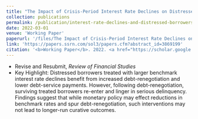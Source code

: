 ```yaml
---
title: "The Impact of Crisis-Period Interest Rate Declines on Distressed Borrowers"
collection: publications
permalink: /publication/interest-rate-declines-and-distressed-borrowers
date: 2022-03-01
venue: 'Working Paper'
paperurl: '/files/The Impact of Crisis-Period Interest Rate Declines on Distressed Borrowers.pdf'
link: 'https://papers.ssrn.com/sol3/papers.cfm?abstract_id=3869199'
citation: '<b>Working Paper</b>. 2022. <a href="https://scholar.google.com/scholar?hl=en&as_sdt=0%2C5&q=%22The+Impact+of+Crisis-Period+Interest+Rate+Declines+on+Distressed+Borrowers%22&btnG=#d=gs_cit&u=%2Fscholar%3Fq%3Dinfo%3AnMArPkM5cLIJ%3Ascholar.google.com%2F%26output%3Dcite%26scirp%3D0%26hl%3Den">Citation</a>'
---
```

* Revise and Resubmit, *Review of Financial Studies*
* Key Highlight: Distressed borrowers treated with larger benchmark interest rate declines benefit from increased debt-renegotiation and lower debt-service payments. However, following debt-renegotiation, surviving treated borrowers re-enter and linger in serious delinquency. Findings suggest that while monetary policy may effect reductions in benchmark rates and spur debt-renegotiation, such interventions may not lead to longer-run curative outcomes.

	
	
	

